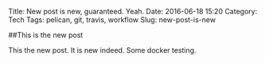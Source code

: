 Title: New post is new, guaranteed. Yeah.
Date: 2016-06-18 15:20
Category: Tech
Tags: pelican, git, travis, workflow
Slug: new-post-is-new

##This is the new post

This the new post. It is new indeed. Some docker testing.